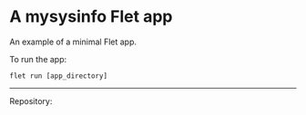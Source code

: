 # A mysysinfo Flet app

An example of a minimal Flet app.

To run the app:

```
flet run [app_directory]
```
---
Repository: 